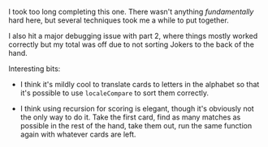I took too long completing this one. There wasn't anything *fundamentally* hard
here, but several techniques took me a while to put together.

I also hit a major debugging issue with part 2, where things mostly worked
correctly but my total was off due to not sorting Jokers to the back of the
hand.

Interesting bits:

* I think it's mildly cool to translate cards to letters in the alphabet so
  that it's possible to use `localeCompare` to sort them correctly.

* I think using recursion for scoring is elegant, though it's obviously not the
  only way to do it. Take the first card, find as many matches as possible in
  the rest of the hand, take them out, run the same function again with whatever
  cards are left.
